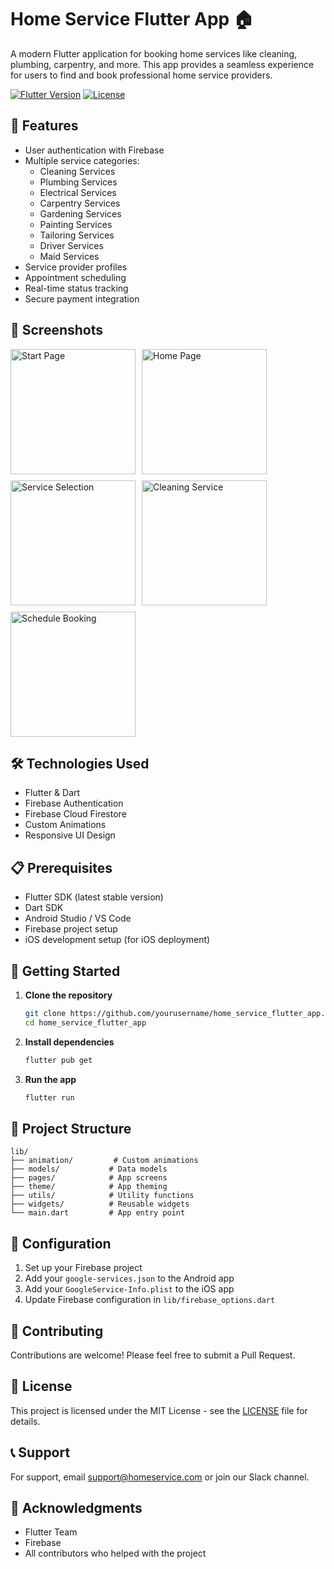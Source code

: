 # Home Service Flutter App 🏠

A modern Flutter application for booking home services like cleaning, plumbing, carpentry, and more. This app provides a seamless experience for users to find and book professional home service providers.

[![Flutter Version](https://img.shields.io/badge/Flutter-stable-blue)](https://flutter.dev)
[![License](https://img.shields.io/badge/License-MIT-green.svg)](LICENSE)

## 🌟 Features

- User authentication with Firebase
- Multiple service categories:
  - Cleaning Services
  - Plumbing Services
  - Electrical Services
  - Carpentry Services
  - Gardening Services
  - Painting Services
  - Tailoring Services
  - Driver Services
  - Maid Services
- Service provider profiles
- Appointment scheduling
- Real-time status tracking
- Secure payment integration

## 📱 Screenshots

<div style="display: flex; flex-wrap: wrap; gap: 10px;">
    <img src="assets/screenshots/start-page.png" width="200" alt="Start Page">
    <img src="assets/screenshots/home-page.png" width="200" alt="Home Page">
    <img src="assets/screenshots/select-service-page.png" width="200" alt="Service Selection">
    <img src="assets/screenshots/cleaning-page.png" width="200" alt="Cleaning Service">
    <img src="assets/screenshots/date-and-time-page.png" width="200" alt="Schedule Booking">
</div>

## 🛠️ Technologies Used

- Flutter & Dart
- Firebase Authentication
- Firebase Cloud Firestore
- Custom Animations
- Responsive UI Design

## 📋 Prerequisites

- Flutter SDK (latest stable version)
- Dart SDK
- Android Studio / VS Code
- Firebase project setup
- iOS development setup (for iOS deployment)

## 🚀 Getting Started

1. **Clone the repository**
   ```bash
   git clone https://github.com/yourusername/home_service_flutter_app.git
   cd home_service_flutter_app
   ```

2. **Install dependencies**
   ```bash
   flutter pub get
   ```

3. **Run the app**
   ```bash
   flutter run
   ```

## 📁 Project Structure

```
lib/
├── animation/         # Custom animations
├── models/           # Data models
├── pages/            # App screens
├── theme/            # App theming
├── utils/            # Utility functions
├── widgets/          # Reusable widgets
└── main.dart         # App entry point
```

## 🔧 Configuration

1. Set up your Firebase project
2. Add your `google-services.json` to the Android app
3. Add your `GoogleService-Info.plist` to the iOS app
4. Update Firebase configuration in `lib/firebase_options.dart`

## 🤝 Contributing

Contributions are welcome! Please feel free to submit a Pull Request.

## 📄 License

This project is licensed under the MIT License - see the [LICENSE](LICENSE) file for details.

## 📞 Support

For support, email support@homeservice.com or join our Slack channel.

## 🙏 Acknowledgments

- Flutter Team
- Firebase
- All contributors who helped with the project

